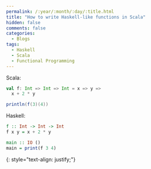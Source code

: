 ```yaml
---
permalink: /:year/:month/:day/:title.html
title: "How to write Haskell-like functions in Scala"
hidden: false
comments: false
categories:
  - Blogs
tags:
  - Haskell
  - Scala
  - Functional Programming
---
```


Scala:
```scala
val f: Int => Int => Int = x => y => 
  x + 2 * y

println(f(3)(4))
```

Haskell:
```haskell
f :: Int -> Int -> Int
f x y = x + 2 * y

main :: IO ()
main = print(f 3 4)
```
{: style="text-align: justify;"}